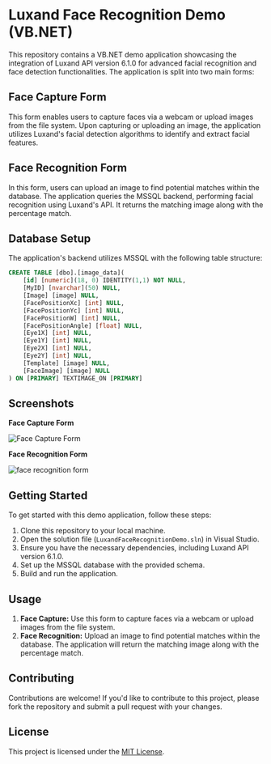 # Luxand Face Recognition Demo (VB.NET)

This repository contains a VB.NET demo application showcasing the integration of Luxand API version 6.1.0 for advanced facial recognition and face detection functionalities. The application is split into two main forms:

## Face Capture Form
This form enables users to capture faces via a webcam or upload images from the file system. Upon capturing or uploading an image, the application utilizes Luxand's facial detection algorithms to identify and extract facial features.

## Face Recognition Form
In this form, users can upload an image to find potential matches within the database. The application queries the MSSQL backend, performing facial recognition using Luxand's API. It returns the matching image along with the percentage match.

## Database Setup

The application's backend utilizes MSSQL with the following table structure:

```sql
CREATE TABLE [dbo].[image_data](
    [id] [numeric](18, 0) IDENTITY(1,1) NOT NULL,
    [MyID] [nvarchar](50) NULL,
    [Image] [image] NULL,
    [FacePositionXc] [int] NULL,
    [FacePositionYc] [int] NULL,
    [FacePositionW] [int] NULL,
    [FacePositionAngle] [float] NULL,
    [Eye1X] [int] NULL,
    [Eye1Y] [int] NULL,
    [Eye2X] [int] NULL,
    [Eye2Y] [int] NULL,
    [Template] [image] NULL,
    [FaceImage] [image] NULL
) ON [PRIMARY] TEXTIMAGE_ON [PRIMARY]
```
## Screenshots

**Face Capture Form**

![Face Capture Form](https://github.com/tay121222/Luxand-FaceRecognition-Demo-VBNET/assets/6275272/3b766c71-ef39-4ddd-b875-2d473fe4c0b8)


**Face Recognition Form**

![face recognition form](https://github.com/tay121222/Luxand-FaceRecognition-Demo-VBNET/assets/6275272/1d670a75-f6ac-4ab4-ae9b-c27659d082f7)

## Getting Started

To get started with this demo application, follow these steps:

1. Clone this repository to your local machine.
2. Open the solution file (`LuxandFaceRecognitionDemo.sln`) in Visual Studio.
3. Ensure you have the necessary dependencies, including Luxand API version 6.1.0.
4. Set up the MSSQL database with the provided schema.
5. Build and run the application.

## Usage

1. **Face Capture:** Use this form to capture faces via a webcam or upload images from the file system.
2. **Face Recognition:** Upload an image to find potential matches within the database. The application will return the matching image along with the percentage match.

## Contributing

Contributions are welcome! If you'd like to contribute to this project, please fork the repository and submit a pull request with your changes.

## License

This project is licensed under the [MIT License](LICENSE).

